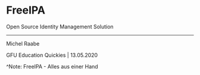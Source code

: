 # FreeIPA
Open Source Identity Management Solution

* * *

Michel Raabe 

GFU Education Quickies | 13.05.2020

^Note:
FreeIPA - Alles aus einer Hand
